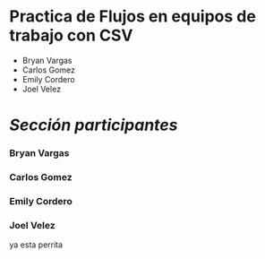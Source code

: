 
# **Practica de Flujos en equipos de trabajo con CSV**

- Bryan Vargas
- Carlos Gomez
- Emily Cordero
- Joel Velez

# *Sección participantes*

### **Bryan Vargas**

### **Carlos Gomez**

### **Emily Cordero**

### **Joel Velez**
 ya esta perrita 